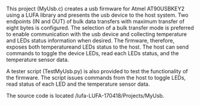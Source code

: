 
This project (MyUsb.c) creates a usb firmware for Atmel AT90USBKEY2 using a LUFA library and presents the usb device 
to the host system. Two endpoints (IN and OUT) of bulk data transfers with maximum transfer of eight bytes is configured.
The selection of a bulk transfer mode is preferred to enable communication with the usb device and collecting temperature and LEDs
status information when desired. The firmware, therefore, exposes both temperatureand LEDs status to the host. The host can send commands
to toggle the device LEDs, read each LEDs status, and the temperature sensor data.

A tester script (TestMyUsb.py) is also provided to test the functionality of the firmware. The script issues commands from the host to toggle LEDs, read status of each 
LED and the temperature sensor data.

The source code is located  /lufa-LUFA-170418/Projects/MyUsb.
